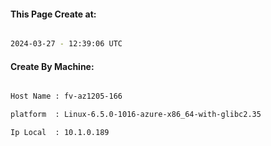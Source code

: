 
   
#### This Page Create at:

```bash

2024-03-27 - 12:39:06 UTC

```

#### Create By Machine:

```bash

Host Name : fv-az1205-166

platform  : Linux-6.5.0-1016-azure-x86_64-with-glibc2.35

Ip Local  : 10.1.0.189

```

